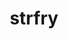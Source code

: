 ---
title: strfry
permalink: /strfry/
web: 
github: hoytech/strfry
tags:
- relayImplementation
programming language: 
- C++
- Perl
license: GPL-3.0
nips:
- NIP-09 
---